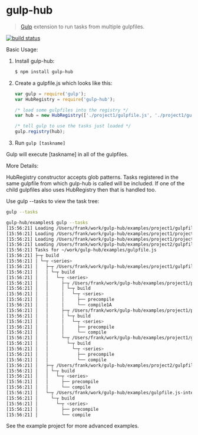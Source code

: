 # gulp-hub

> [Gulp](http://gulpjs.com/) extension to run tasks from multiple gulpfiles.

[![build status](https://secure.travis-ci.org/frankwallis/gulp-hub.png?branch=4.0)](http://travis-ci.org/frankwallis/gulp-hub)

Basic Usage:

1. Install gulp-hub:

    ```sh
    $ npm install gulp-hub
    ```

2. Create a gulpfile.js which looks like this:

    ```js
    var gulp = require('gulp');
    var HubRegistry = require('gulp-hub');

    /* load some gulpfiles into the registry */
    var hub = new HubRegistry(['./project1/gulpfile.js', './project1/gulpfile.js']);

    /* tell gulp to use the tasks just loaded */
    gulp.registry(hub);
    ```

3. Run `gulp [taskname]`

Gulp will execute [taskname] in all of the gulpfiles.

More Details:

HubRegistry constructor accepts glob patterns.
Tasks registered in the same gulpfile from which gulp-hub is called will be included.
If one of the child gulpfiles also uses HubRegistry then that is handled too.

Use gulp --tasks to view the task tree:
   ```sh
   gulp --tasks

   gulp-hub/examples$ gulp --tasks
   [15:56:21] Loading /Users/frank/work/gulp-hub/examples/project1/gulpfile.js
   [15:56:21] Loading /Users/frank/work/gulp-hub/examples/project1/project1A/gulpfile.js
   [15:56:21] Loading /Users/frank/work/gulp-hub/examples/project1/project1B/gulpfile.js
   [15:56:21] Loading /Users/frank/work/gulp-hub/examples/project2/gulpfile.js
   [15:56:21] Tasks for ~/work/gulp-hub/examples/gulpfile.js
   [15:56:21] ├─┬ build
   [15:56:21] │ └─┬ <series>
   [15:56:21] │   ├─┬ /Users/frank/work/gulp-hub/examples/project1/gulpfile.js-build
   [15:56:21] │   │ └─┬ build
   [15:56:21] │   │   └─┬ <series>
   [15:56:21] │   │     ├─┬ /Users/frank/work/gulp-hub/examples/project1/project1A/gulpfile.js-build
   [15:56:21] │   │     │ └─┬ build
   [15:56:21] │   │     │   └─┬ <series>
   [15:56:21] │   │     │     ├── precompile
   [15:56:21] │   │     │     └── compile1A
   [15:56:21] │   │     ├─┬ /Users/frank/work/gulp-hub/examples/project1/project1B/gulpfile.js-build
   [15:56:21] │   │     │ └─┬ build
   [15:56:21] │   │     │   └─┬ <series>
   [15:56:21] │   │     │     ├── precompile
   [15:56:21] │   │     │     └── compile
   [15:56:21] │   │     └─┬ /Users/frank/work/gulp-hub/examples/project1/gulpfile.js-internal-build
   [15:56:21] │   │       └─┬ build
   [15:56:21] │   │         └─┬ <series>
   [15:56:21] │   │           ├── precompile
   [15:56:21] │   │           └── compile
   [15:56:21] │   ├─┬ /Users/frank/work/gulp-hub/examples/project2/gulpfile.js-build
   [15:56:21] │   │ └─┬ build
   [15:56:21] │   │   └─┬ <series>
   [15:56:21] │   │     ├── precompile
   [15:56:21] │   │     └── compile
   [15:56:21] │   └─┬ /Users/frank/work/gulp-hub/examples/gulpfile.js-internal-build
   [15:56:21] │     └─┬ build
   [15:56:21] │       └─┬ <series>
   [15:56:21] │         ├── precompile
   [15:56:21] │         └── compile
   ```

See the example project for more advanced examples.
